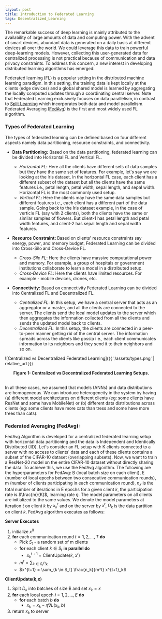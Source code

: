 ```yaml
---
layout: post
title: Introduction to Federated Learning
tags: Decentralized_Learning
---
```


The remarkable success of deep learning is mainly attributed to the availability of large amounts of data and computing power. With the advent of smart devices, abundant data is generated on a daily basis at different devices all over the world. We could leverage this data to train powerful deep-learning models. However, collecting this user-generated data for centralized processing is not practical because of communication and data privacy constraints. To address this concern, a new interest in developing distributed learning algorithms has emerged. 

Federated learning (FL) is a popular setting in the distributed machine learning paradigm. In this setting, the training data is kept locally at the clients (edge devices) and a global shared model is learned by aggregating the locally computed updates through a coordinating central server. Note that Federated Learning exclusively focuses on data parallelism, in contrast to [Split Learning](https://www.media.mit.edu/projects/distributed-learning-and-collaborative-learning-1/overview/) which incorporates both data and model parallelism. Federated Averaging ([FedAvg](https://arxiv.org/pdf/1602.05629.pdf)) is the first and most widely used FL algorithm.

### Types of Federated Learning
The types of federated learning can be defined based on four different aspects namely data partitioning, resource constraints, and connectivity. 

* **Data Partitioning:** Based on the data partitioning, federated learning can be divided into Horizontal FL and Vertical FL.
    * *Horizontal FL*: Here all the clients have different sets of data samples but they have the same set of features. For example, let's say we are looking at the Iris dataset. In the horizontal FL case, each client has a different subset of the dataset but all the clients have the same features i.e., petal length, petal width, sepal length, and sepal width. Horizontal FL is the most commonly used setup.
    * *Vertical FL*: Here the clients may have the same data samples but different features i.e., each client has a different part of the data sample. Going back to the Iris dataset example, in the case of verticle FL (say with 2 clients), both the clients have the same or similar samples of flowers. But client-1 has petal length and petal width features, and client-2 has sepal length and sepal width features.

* **Resource Constraint:** Based on clients' resource constraints say energy, power, and memory budget, Federated Learning can be divided into Cross-Silo and Cross-Device FL.
    *   *Cross-Silo FL*: Here the clients have massive computational power and memory. For example, a group of hospitals or government institutions collaborate to learn a model in a distributed setup.
    *   *Cross-Device FL*: Here the clients have limited resources. For example - mobile devices, drones, etc.
 
* **Connectivity:** Based on connectivity Federated Learning can be divided into Centralized FL and Decentralized FL.
    * *Centralized FL*: In this setup, we have a central server that acts as an aggregator or a master, and all the clients are connected to the server. The clients send the local model updates to the server which then aggregates the information collected from all the clients and sends the updated model back to clients.
    * *Decentralized FL*: In this setup, the clients are connected in a peer-to-peer manner getting rid of the central server. The information spreads across the clients like gossip i.e., each client communicates information to its neighbors and they send it to their neighbors and so on.
  
![Centralized vs Decentralized Federated Learning]({{ '/assets/types.png' | relative_url }}) 
<div align="center">
<strong>Figure 1: Centralized vs Decentralized Federated Learning Setups.</strong>
</div>
<br>
 
In all these cases, we assumed that models (ANNs) and data distributions are homogeneous. We can introduce heterogeneity in the system by having (a) different model architectures on different clients (eg: some clients have ResNet and some have MobileNet) or (b) different data distributions across clients (eg: some clients have more cats than tress and some have more trees than cats).

### Federated Averaging (FedAvg):

FedAvg Algorithm is developed for a centralized federated learning setup with horizontal data partitioning and the data is Independent and Identically Distributed (IID). Let's consider an FL setup with K clients connected to a server with no access to clients' data and each of these clients contains a subset of the CIFAR-10 dataset (overlapping subsets). Now, we want to train a ResNet-20 model on the entire CIFAR-10 dataset without directly sharing the data. To achieve this, we use the FedAvg algorithm. The following are the hyperparameters for FedAvg: B (local batch size on each client), E (number of local epochs between two consecutive communication rounds), m (number of clients participating in each communication round), $n_k$ is the total number of iterations in E epochs for a given client $k$, the participation rate is $\frac{m}{K}$, learning rate $\eta$. The model parameters on all clients are initialized to the same values. We denote the model parameters at iteration $t$ on client $k$ by $x_k^t$ and on the server by $x^t$, $D_k$ is the data partition on client $k$. FedAvg algorithm executes as follows:

**Server Executes**

   1. initialize $x^0$
   2. **for** each communication round $t=1,2,...,T$ **do**
       * Pick $S_t$ - a random set of m clients
       * **for** each client $k \in S_t$ **in parallel do**
         * $x^{t+1}_k$ = ClientUpdate($k$, $x^t$)  
       * $m^t = \sum_{k \in S_t} n_k$  
       * $x^{t+1} = \sum_{k \in S_t} \frac{n_k}{m^t} x^{t+1}_k$

**ClientUpdate(k,x)**

   1. Split $D_k$ into batches of size B and set $x_k = x$
   2. **for** each local epoch $i=1,2,...,E$ **do**
       * **for** each batch $b$ **do**
         * $x_k = x_k - \eta \nabla L(x_k,b)$ 
   3. return $x_k$ to server


